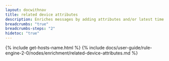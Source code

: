 ```yaml
---
layout: docwithnav
title: related device attributes
description: Enriches messages by adding attributes and/or latest time series values from a related device found through configurable relation queries (direction, type, device profiles).
breadcrumbs: "true"
breadcrumbs-steps: "2"
hidetoc: "true"
---
```


{% include get-hosts-name.html %}
{% include docs/user-guide/rule-engine-2-0/nodes/enrichment/related-device-attributes.md %}
